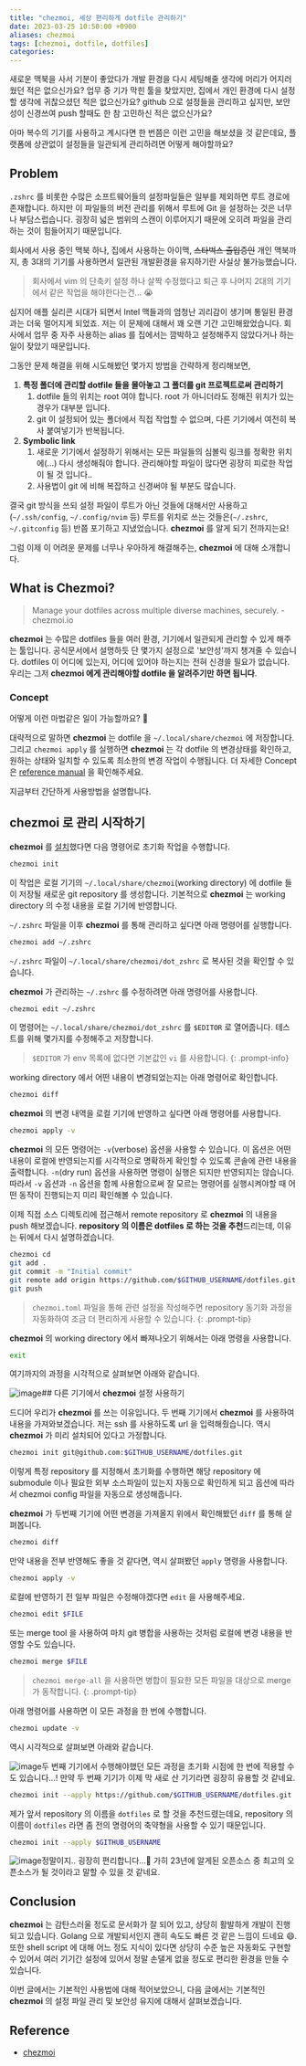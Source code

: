 ```yaml
---
title: "chezmoi, 세상 편리하게 dotfile 관리하기"
date: 2023-03-25 10:50:00 +0900
aliases: chezmoi
tags: [chezmoi, dotfile, dotfiles]
categories: 
---
```


새로운 맥북을 사서 기분이 좋았다가 개발 환경을 다시 세팅해줄 생각에 머리가 어지러웠던 적은 없으신가요? 업무 중 기가 막힌 툴을 찾았지만, 집에서 개인 환경에 다시 설정할 생각에 귀찮으셨던 적은 없으신가요? github 으로 설정들을 관리하고 싶지만, 보안성이 신경쓰여 push 할때도 한 참 고민하신 적은 없으신가요?

아마 복수의 기기를 사용하고 계시다면 한 번쯤은 이런 고민을 해보셨을 것 같은데요, 플랫폼에 상관없이 설정들을 일관되게 관리하려면 어떻게 해야할까요?

## Problem

`.zshrc` 를 비롯한 수많은 소프트웨어들의 설정파일들은 일부를 제외하면 루트 경로에 존재합니다. 하지만 이 파일들의 버전 관리를 위해서 루트에 Git 을 설정하는 것은 너무나 부담스럽습니다. 굉장히 넓은 범위의 스캔이 이루어지기 때문에 오히려 파일을 관리하는 것이 힘들어지기 때문입니다.

회사에서 사용 중인 맥북 하나, 집에서 사용하는 아이맥, ~~스타벅스 출입증인~~ 개인 맥북까지, 총 3대의 기기를 사용하면서 일관된 개발환경을 유지하기란 사실상 불가능했습니다.

> 회사에서 vim 의 단축키 설정 하나 살짝 수정했다고 퇴근 후 나머지 2대의 기기에서 같은 작업을 해야한다는건... 😭

심지어 애플 실리콘 시대가 되면서 Intel 맥들과의 엄청난 괴리감이 생기며 통일된 환경과는 더욱 멀어지게 되었죠. 저는 이 문제에 대해서 꽤 오랜 기간 고민해왔었습니다. 회사에서 업무 중 자주 사용하는 alias 를 집에서는 깜박하고 설정해주지 않았다거나 하는 일이 잦았기 때문입니다.

그동안 문제 해결을 위해 시도해봤던 몇가지 방법을 간략하게 정리해보면,

1. **특정 폴더에 관리할 dotfile 들을 몰아놓고 그 폴더를 git 프로젝트로써 관리하기**
    1. dotfile 들의 위치는 root 여야 합니다. root 가 아니더라도 정해진 위치가 있는 경우가 대부분 입니다.
    2. git 이 설정되어 있는 폴더에서 직접 작업할 수 없으며, 다른 기기에서 여전히 복사 붙여넣기가 반복됩니다.
2. **Symbolic link**
    1. 새로운 기기에서 설정하기 위해서는 모든 파일들의 심볼릭 링크를 정확한 위치에(...) 다시 생성해줘야 합니다. 관리해야할 파일이 많다면 굉장히 피로한 작업이 될 것 입니다..
    2. 사용법이 git 에 비해 복잡하고 신경써야 될 부분도 많습니다.

결국 git 방식을 쓰되 설정 파일이 루트가 아닌 것들에 대해서만 사용하고(`~/.ssh/config`, `~/.config/nvim` 등) 루트를 위치로 쓰는 것들은(`~/.zshrc`, `~/.gitconfig` 등) 반쯤 포기하고 지냈었습니다. **chezmoi** 를 알게 되기 전까지는요!

그럼 이제 이 어려운 문제를 너무나 우아하게 해결해주는, **chezmoi** 에 대해 소개합니다.

## What is Chezmoi?

> Manage your dotfiles across multiple diverse machines, securely.
> \- chezmoi.io

**chezmoi** 는 수많은 dotfiles 들을 여러 환경, 기기에서 일관되게 관리할 수 있게 해주는 툴입니다. 공식문서에서 설명하듯 단 몇가지 설정으로 '보안성'까지 챙겨줄 수 있습니다. dotfiles 이 어디에 있는지, 어디에 있어야 하는지는 전혀 신경쓸 필요가 없습니다. 우리는 그저 **chezmoi 에게 관리해야할 dotfile 을 알려주기만 하면 됩니다**.

### Concept

어떻게 이런 마법같은 일이 가능할까요? 🤔

대략적으로 말하면 **chezmoi** 는 dotfile 을 `~/.local/share/chezmoi` 에 저장합니다. 그리고 `chezmoi apply` 를 실행하면 **chezmoi** 는 각 dotfile 의 변경상태를 확인하고, 원하는 상태와 일치할 수 있도록 최소한의 변경 작업이 수행됩니다. 더 자세한 Concept 은 [reference manual](https://www.chezmoi.io/reference/concepts/) 을 확인해주세요.

지금부터 간단하게 사용방법을 설명합니다.

## chezmoi 로 관리 시작하기

**chezmoi** 를 [설치](https://www.chezmoi.io/install/)했다면 다음 명령어로 초기화 작업을 수행합니다.

```bash
chezmoi init
```

이 작업은 로컬 기기의 `~/.local/share/chezmoi`(working directory) 에 dotfile 들이 저장될 새로운 git repository 를 생성합니다. 기본적으로 **chezmoi** 는 working directory 의 수정 내용을 로컬 기기에 반영합니다.

`~/.zshrc` 파일을 이후 **chezmoi** 를 통해 관리하고 싶다면 아래 명령어를 실행합니다.

```bash
chezmoi add ~/.zshrc
```

`~/.zshrc` 파일이 `~/.local/share/chezmoi/dot_zshrc` 로 복사된 것을 확인할 수 있습니다.

**chezmoi** 가 관리하는 `~/.zshrc` 를 수정하려면 아래 명령어를 사용합니다.

```bash
chezmoi edit ~/.zshrc
```

이 명령어는 `~/.local/share/chezmoi/dot_zshrc` 를 `$EDITOR` 로 열어줍니다. 테스트를 위해 몇가지를 수정해주고 저장합니다.

> `$EDITOR` 가 env 목록에 없다면 기본값인 `vi` 를 사용합니다.
{: .prompt-info}

working directory 에서 어떤 내용이 변경되었는지는 아래 명령어로 확인합니다.

```bash
chezmoi diff
```

**chezmoi** 의 변경 내역을 로컬 기기에 반영하고 싶다면 아래 명령어를 사용합니다.

```bash
chezmoi apply -v
```

**chezmoi** 의 모든 명령어는 `-v`(verbose) 옵션을 사용할 수 있습니다. 이 옵션은 어떤 내용이 로컬에 반영되는지를 시각적으로 명확하게 확인할 수 있도록 콘솔에 관련 내용을 출력합니다. `-n`(dry run) 옵션을 사용하면 명령이 실행은 되지만 반영되지는 않습니다. 따라서 `-v` 옵션과 `-n` 옵션을 함께 사용함으로써 잘 모르는 명령어를 실행시켜야할 때 어떤 동작이 진행되는지 미리 확인해볼 수 있습니다.

이제 직접 소스 디렉토리에 접근해서 remote repository 로 **chezmoi** 의 내용을 push 해보겠습니다. **repository 의 이름은 dotfiles 로 하는 것을 추천**드리는데, 이유는 뒤에서 다시 설명하겠습니다.

```bash
chezmoi cd
git add .
git commit -m "Initial commit"
git remote add origin https://github.com/$GITHUB_USERNAME/dotfiles.git
git push
```

> `chezmoi.toml` 파일을 통해 관련 설정을 작성해주면 repository 동기화 과정을 자동화하여 조금 더 편리하게 사용할 수 있습니다.
{: .prompt-tip}

**chezmoi** 의 working directory 에서 빠져나오기 위해서는 아래 명령을 사용합니다.

```bash
exit
```

여기까지의 과정을 시각적으로 살펴보면 아래와 같습니다.

![image](/assets/img/2023-03-26-chezmoi,-awosome-dotfile-manager/chezmoi-workflow.png)## 다른 기기에서 **chezmoi** 설정 사용하기

드디어 우리가 **chezmoi** 를 쓰는 이유입니다. 두 번째 기기에서 **chezmoi** 를 사용하여 내용을 가져와보겠습니다. 저는 ssh 를 사용하도록 url 을 입력해줬습니다. 역시 **chezmoi** 가 미리 설치되어 있다고 가정합니다.

```bash
chezmoi init git@github.com:$GITHUB_USERNAME/dotfiles.git
```

이렇게 특정 repository 를 지정해서 초기화를 수행하면 해당 repository 에 submodule 이나 필요한 외부 소스파일이 있는지 자동으로 확인하게 되고 옵션에 따라서 chezmoi config 파일을 자동으로 생성해줍니다.

**chezmoi** 가 두번째 기기에 어떤 변경을 가져올지 위에서 확인해봤던 `diff` 를 통해 살펴봅니다.

```bash
chezmoi diff
```

만약 내용을 전부 반영해도 좋을 것 같다면, 역시 살펴봤던 `apply` 명령을 사용합니다.

```bash
chezmoi apply -v
```

로컬에 반영하기 전 일부 파일은 수정해야겠다면 `edit` 을 사용해주세요.

```bash
chezmoi edit $FILE
```

또는 merge tool 을 사용하여 마치 git 병합을 사용하는 것처럼 로컬에 변경 내용을 반영할 수도 있습니다.

```bash
chezmoi merge $FILE
```

> `chezmoi merge-all` 을 사용하면 병합이 필요한 모든 파일을 대상으로 merge 가 동작합니다.
{: .prompt-tip}

아래 명령어를 사용하면 이 모든 과정을 한 번에 수행합니다.

```bash
chezmoi update -v
```

역시 시각적으로 살펴보면 아래와 같습니다.

![image](/assets/img/2023-03-26-chezmoi,-awosome-dotfile-manager/using-chezmoi-second-machine.png)두 번째 기기에서 수행해야했던 모든 과정을 초기화 시점에 한 번에 적용할 수도 있습니다...! 만약 두 번째 기기가 이제 막 새로 산 기기라면 굉장히 유용할 것 같네요.

```bash
chezmoi init --apply https://github.com/$GITHUB_USERNAME/dotfiles.git
```

제가 앞서 repository 의 이름을 `dotfiles` 로 할 것을 추천드렸는데요, repository 의 이름이 `dotfiles` 라면 좀 전의 명령어의 축약형을 사용할 수 있기 때문입니다.

```bash
chezmoi init --apply $GITHUB_USERNAME
```

![image](/assets/img/2023-03-26-chezmoi,-awosome-dotfile-manager/shorten-init.png)정말이지.. 굉장히 편리합니다...🥹 가히 23년에 알게된 오픈소스 중 최고의 오픈소스가 될 것이라고 말할 수 있을 것 같네요.

## Conclusion

**chezmoi** 는 감탄스러울 정도로 문서화가 잘 되어 있고, 상당히 활발하게 개발이 진행되고 있습니다. Golang 으로 개발되서인지 괜히 속도도 빠른 것 같은 느낌이 드네요 😄. 또한 shell script 에 대해 어느 정도 지식이 있다면 상당히 수준 높은 자동화도 구현할 수 있어서 여러 기기간 설정에 있어서 정말 손댈게 없을 정도로 편리한 환경을 만들 수 있습니다.

이번 글에서는 기본적인 사용법에 대해 적어보았으니, 다음 글에서는 기본적인 **chezmoi** 의 설정 파일 관리 및 보안성 유지에 대해서 살펴보겠습니다.

## Reference

- [chezmoi](https://www.chezmoi.io)
